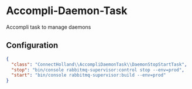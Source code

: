 # Accompli-Daemon-Task
Accompli task to manage daemons

## Configuration

``` json
{
  "class": "ConnectHolland\\AccompliDaemonTask\\DaemonStopStartTask",
  "stop": "bin/console rabbitmq-supervisor:control stop --env=prod",
  "start": "bin/console rabbitmq-supervisor:build --env=prod"
}
```
